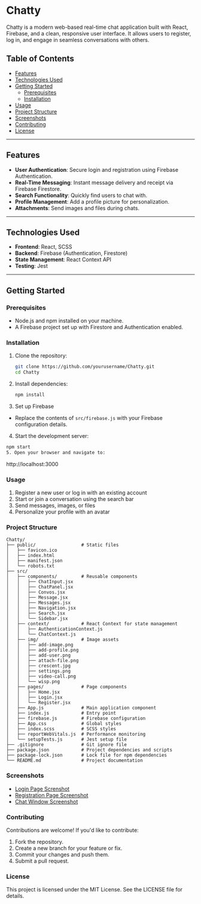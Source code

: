 # Chatty

Chatty is a modern web-based real-time chat application built with React, Firebase, and a clean, responsive user interface. It allows users to register, log in, and engage in seamless conversations with others.

## Table of Contents
- [Features](#features)
- [Technologies Used](#technologies-used)
- [Getting Started](#getting-started)
  - [Prerequisites](#prerequisites)
  - [Installation](#installation)
- [Usage](#usage)
- [Project Structure](#project-structure)
- [Screenshots](#screenshots)
- [Contributing](#contributing)
- [License](#license)

---

## Features
- **User Authentication**: Secure login and registration using Firebase Authentication.
- **Real-Time Messaging**: Instant message delivery and receipt via Firebase Firestore.
- **Search Functionality**: Quickly find users to chat with.
- **Profile Management**: Add a profile picture for personalization.
- **Attachments**: Send images and files during chats.

---

## Technologies Used
- **Frontend**: React, SCSS
- **Backend**: Firebase (Authentication, Firestore)
- **State Management**: React Context API
- **Testing**: Jest

---

## Getting Started

### Prerequisites
- Node.js and npm installed on your machine.
- A Firebase project set up with Firestore and Authentication enabled.

### Installation

1. Clone the repository:
   ```bash
   git clone https://github.com/yourusername/Chatty.git
   cd Chatty

2. Install dependencies:
   ```bash
   npm install 
3. Set up Firebase
- Replace the contents of ```src/firebase.js``` with your Firebase configuration details.
4. Start the development server:
  ```bash
  npm start
5. Open your browser and navigate to:
  ```
  http://localhost:3000

### Usage
1. Register a new user or log in with an existing account
2. Start or join a conversation using the search bar
3. Send messages, images, or files
4. Personalize your profile with an avatar

### Project Structure
```
Chatty/
├── public/                 # Static files
│   ├── favicon.ico
│   ├── index.html
│   ├── manifest.json
│   └── robots.txt
├── src/
│   ├── components/         # Reusable components
│   │   ├── ChatInput.jsx
│   │   ├── ChatPanel.jsx
│   │   ├── Convos.jsx
│   │   ├── Message.jsx
│   │   ├── Messages.jsx
│   │   ├── Navigation.jsx
│   │   ├── Search.jsx
│   │   └── Sidebar.jsx
│   ├── context/            # React Context for state management
│   │   ├── AuthenticationContext.js
│   │   └── ChatContext.js
│   ├── img/                # Image assets
│   │   ├── add-image.png
│   │   ├── add-profile.png
│   │   ├── add-user.png
│   │   ├── attach-file.png
│   │   ├── crescent.jpg
│   │   ├── settings.png
│   │   ├── video-call.png
│   │   └── wisp.png
│   ├── pages/              # Page components
│   │   ├── Home.jsx
│   │   ├── Login.jsx
│   │   └── Register.jsx
│   ├── App.js              # Main application component
│   ├── index.js            # Entry point
│   ├── firebase.js         # Firebase configuration
│   ├── App.css             # Global styles
│   ├── index.scss          # SCSS styles
│   ├── reportWebVitals.js  # Performance monitoring
│   └── setupTests.js       # Jest setup file
├── .gitignore              # Git ignore file
├── package.json            # Project dependencies and scripts
├── package-lock.json       # Lock file for npm dependencies
└── README.md               # Project documentation
```
### Screenshots
- [Login Page Screnshot](https://imgur.com/naZbcNR)
- [Registration Page Screenshot](https://imgur.com/T4IUNc3)
- [Chat Window Screenshot](https://imgur.com/JzGySkG)

### Contributing
Contributions are welcome! If you'd like to contribute:
1. Fork the repository.
2. Create a new branch for your feature or fix.
3. Commit your changes and push them.
4. Submit a pull request.
   
### License
This project is licensed under the MIT License. See the LICENSE file for details.
